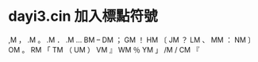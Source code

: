 # dayi3.cin  加入標點符號

,M  ，
.M  。
.M  ．
.M  …
BM  –
DM  ；
GM  ！
HM  〔
JM  ？
LM  、
MM  ：
NM  〕
OM  。
RM  「
TM  （
UM  ）
VM  』
WM  ％
YM  」
/M  /
CM  『

